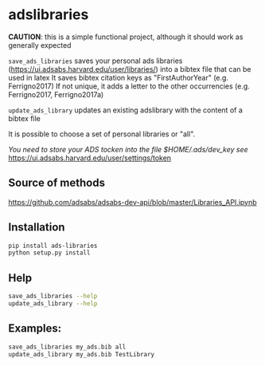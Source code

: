 # adslibraries

__CAUTION__: this is a simple functional project, although it should work as generally expected

`save_ads_libraries` saves your personal ads libraries (https://ui.adsabs.harvard.edu/user/libraries/)
into a bibtex file that can be used in latex
It saves bibtex citation keys as "FirstAuthorYear" (e.g. Ferrigno2017)
If not unique, it adds a letter to the other occurrencies (e.g. Ferrigno2017, Ferrigno2017a)

`update_ads_library` updates an existing adslibrary with the content of a bibtex file

It is possible to choose a set of personal libraries or "all".

*You need to store your ADS tocken into the file $HOME/.ads/dev_key* 
*see* https://ui.adsabs.harvard.edu/user/settings/token

## Source of methods
https://github.com/adsabs/adsabs-dev-api/blob/master/Libraries_API.ipynb

## Installation
```bash
pip install ads-libraries
python setup.py install
```
## Help
```bash
save_ads_libraries --help
update_ads_library --help
```

## Examples:
```bash
save_ads_libraries my_ads.bib all
update_ads_library my_ads.bib TestLibrary
```